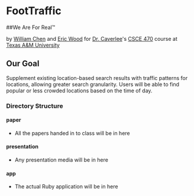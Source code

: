 FootTraffic
==============

##We Are For Real™

by [William Chen](http://will.iamchen.com) and [Eric Wood](http://giantafro.com)
for [Dr. Caverlee](http://faculty.cse.tamu.edu/caverlee/)'s [CSCE 470](http://courses.cse.tamu.edu/caverlee/csce470/) course at [Texas A&M University](http://tamu.edu)

## Our Goal
Supplement existing location-based search results with traffic patterns for locations, allowing greater search granularity. Users will be able to find popular or less crowded locations based on the time of day.

### Directory Structure

#### paper
* All the papers handed in to class will be in here

#### presentation
* Any presentation media will be in here

#### app
* The actual Ruby application will be in here

